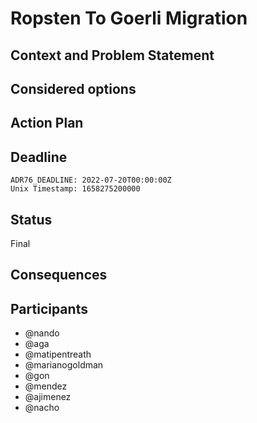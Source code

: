 # Ropsten To Goerli Migration

## Context and Problem Statement

## Considered options

## Action Plan

## Deadline

    ADR76_DEADLINE: 2022-07-20T00:00:00Z
    Unix Timestamp: 1658275200000

## Status

Final

## Consequences

## Participants

- @nando
- @aga
- @matipentreath
- @marianogoldman
- @gon
- @mendez
- @ajimenez
- @nacho
